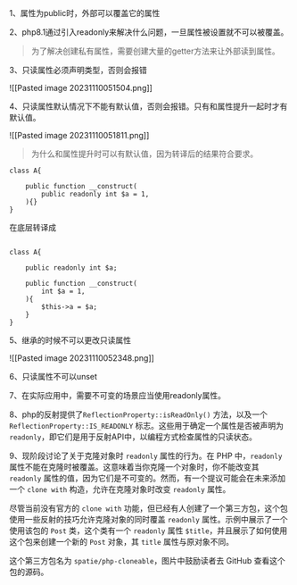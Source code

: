 1、属性为public时，外部可以覆盖它的属性

2、php8.1通过引入readonly来解决什么问题，一旦属性被设置就不可以被覆盖。

> 为了解决创建私有属性，需要创建大量的getter方法来让外部读到属性。

3、只读属性必须声明类型，否则会报错

![[Pasted image 20231110051504.png]]

4、只读属性默认情况下不能有默认值，否则会报错。只有和属性提升一起时才有默认值。

![[Pasted image 20231110051811.png]]

>为什么和属性提升时可以有默认值，因为转译后的结果符合要求。

```
class A{
    
    public function __construct(
        public readonly int $a = 1,
    ){}
}
```

在底层转译成

```

class A{
    
    public readonly int $a;
    
    public function __construct(
        int $a = 1,
    ){
        $this->a = $a;
    }
}
```

5、继承的时候不可以更改只读属性

![[Pasted image 20231110052348.png]]

6、只读属性不可以unset

7、在实际应用中，需要不可变的场景应当使用readonly属性。

8、php的反射提供了`ReflectionProperty::isReadOnly()` 方法，以及一个 `ReflectionProperty::IS_READONLY` 标志。这些用于确定一个属性是否被声明为 `readonly`，即它们是用于反射API中，以编程方式检查属性的只读状态。

9、现阶段讨论了关于克隆对象时 `readonly` 属性的行为。在 PHP 中，`readonly` 属性不能在克隆时被覆盖。这意味着当你克隆一个对象时，你不能改变其 `readonly` 属性的值，因为它们是不可变的。然而，有一个提议可能会在未来添加一个 `clone with` 构造，允许在克隆对象时改变 `readonly` 属性。

尽管当前没有官方的 `clone with` 功能，但已经有人创建了一个第三方包，这个包使用一些反射的技巧允许克隆对象的同时覆盖 `readonly` 属性。示例中展示了一个使用该包的 `Post` 类，这个类有一个 `readonly` 属性 `$title`，并且展示了如何使用这个包来创建一个新的 `Post` 对象，其 `title` 属性与原对象不同。

这个第三方包名为 `spatie/php-cloneable`，图片中鼓励读者去 GitHub 查看这个包的源码。

